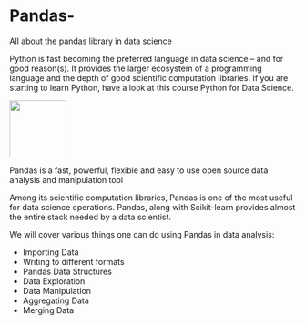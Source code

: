 # Pandas-
All about the pandas library in data science


Python is fast becoming the preferred language in data science – and for good reason(s). It provides the larger ecosystem of a programming language and the depth of good scientific computation libraries. If you are starting to learn Python, have a look at this course Python for Data Science.

<img height="100" src="https://files.cdn.thinkific.com/file_uploads/118220/images/678/084/64c/1__oSOImPmBFeKj8vqE4FCkQ.jpeg">

Pandas is a fast, powerful, flexible and easy to use open source data analysis and manipulation tool

Among its scientific computation libraries, Pandas is one of the most useful for data science operations. Pandas, along with Scikit-learn provides almost the entire stack needed by a data scientist.

We will cover various things one can do using Pandas in data analysis:

- Importing Data
- Writing to different formats
- Pandas Data Structures
- Data Exploration
- Data Manipulation
- Aggregating Data
- Merging Data  
